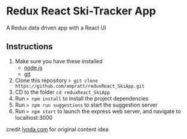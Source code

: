 # Redux React Ski-Tracker App

A Redux data driven app with a React UI

## Instructions


1. Make sure you have these installed
	- [node.js](http://nodejs.org/)
	- [git](http://git-scm.com/)
2. Clone this repository `> git clone https://github.com/ampratt/reduxReact_SkiApp.git`
3. CD to the folder `cd reduxReact_SkiApp`
4. Run `> npm install` to install the project dependencies
5. Run `> npm run suggestions` to start the suggestion server
6. Run `> npm start` to launch the express web server, and navigate to localhost:3000



credit [lynda.com](www.lynda.com) for original content idea